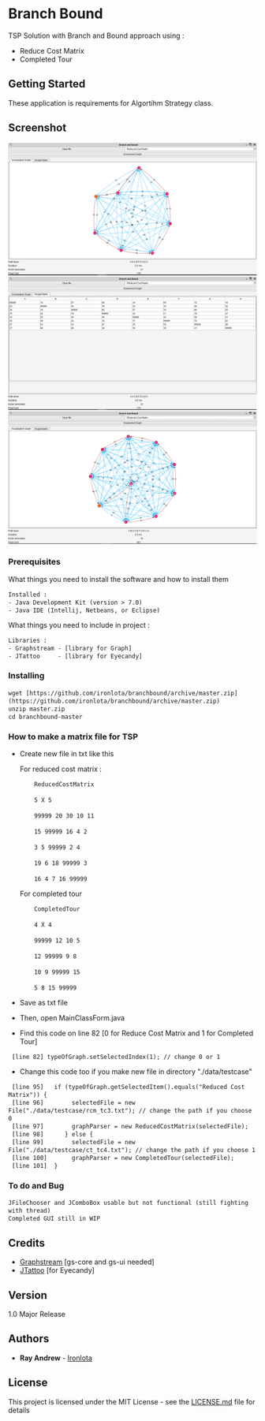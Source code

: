 # Branch Bound

TSP Solution with Branch and Bound approach using :
- Reduce Cost Matrix
- Completed Tour

## Getting Started

These application is requirements for Algortihm Strategy class.

## Screenshot
![Graph1](https://raw.githubusercontent.com/ironlota/branchbound/master/image/ss1.png)
![WeightMatrix](https://raw.githubusercontent.com/ironlota/branchbound/master/image/ss2.png)
![Graph2](https://raw.githubusercontent.com/ironlota/branchbound/master/image/ss3.png)

### Prerequisites

What things you need to install the software and how to install them

```
Installed :
- Java Development Kit (version > 7.0)
- Java IDE (Intellij, Netbeans, or Eclipse)
```

What things you need to include in project :

```
Libraries :
- Graphstream - [library for Graph]
- JTattoo     - [library for Eyecandy]
```

### Installing

```
wget [https://github.com/ironlota/branchbound/archive/master.zip](https://github.com/ironlota/branchbound/archive/master.zip)
unzip master.zip
cd branchbound-master
```

### How to make a matrix file for TSP
- Create new file in txt like this

    For reduced cost matrix :
    ```
        ReducedCostMatrix

        5 X 5

        99999 20 30 10 11

        15 99999 16 4 2

        3 5 99999 2 4

        19 6 18 99999 3

        16 4 7 16 99999
    ```

    For completed tour
    ```
        CompletedTour

        4 X 4

        99999 12 10 5

        12 99999 9 8

        10 9 99999 15

        5 8 15 99999
    ```

- Save as txt file
- Then, open MainClassForm.java
- Find this code on line 82 [0 for Reduce Cost Matrix and 1 for Completed Tour]
```
 [line 82] typeOfGraph.setSelectedIndex(1); // change 0 or 1
```
- Change this code too if you make new file in directory "./data/testcase"
```
 [line 95]   if (typeOfGraph.getSelectedItem().equals("Reduced Cost Matrix")) {
 [line 96]        selectedFile = new File("./data/testcase/rcm_tc3.txt"); // change the path if you choose 0
 [line 97]        graphParser = new ReducedCostMatrix(selectedFile);
 [line 98]      } else {
 [line 99]        selectedFile = new File("./data/testcase/ct_tc4.txt"); // change the path if you choose 1
 [line 100]       graphParser = new CompletedTour(selectedFile);
 [line 101]  }
```

### To do and Bug

```
JFileChooser and JComboBox usable but not functional (still fighting with thread)
Completed GUI still in WIP
```

## Credits
- [Graphstream](https://github.com/graphstream) [gs-core and gs-ui needed]
- [JTattoo](http://www.jtattoo.net/) [for Eyecandy]

## Version

1.0 Major Release

## Authors

* **Ray Andrew** - [Ironlota](https://github.com/ironlota)

## License

This project is licensed under the MIT License - see the [LICENSE.md](LICENSE.md) file for details